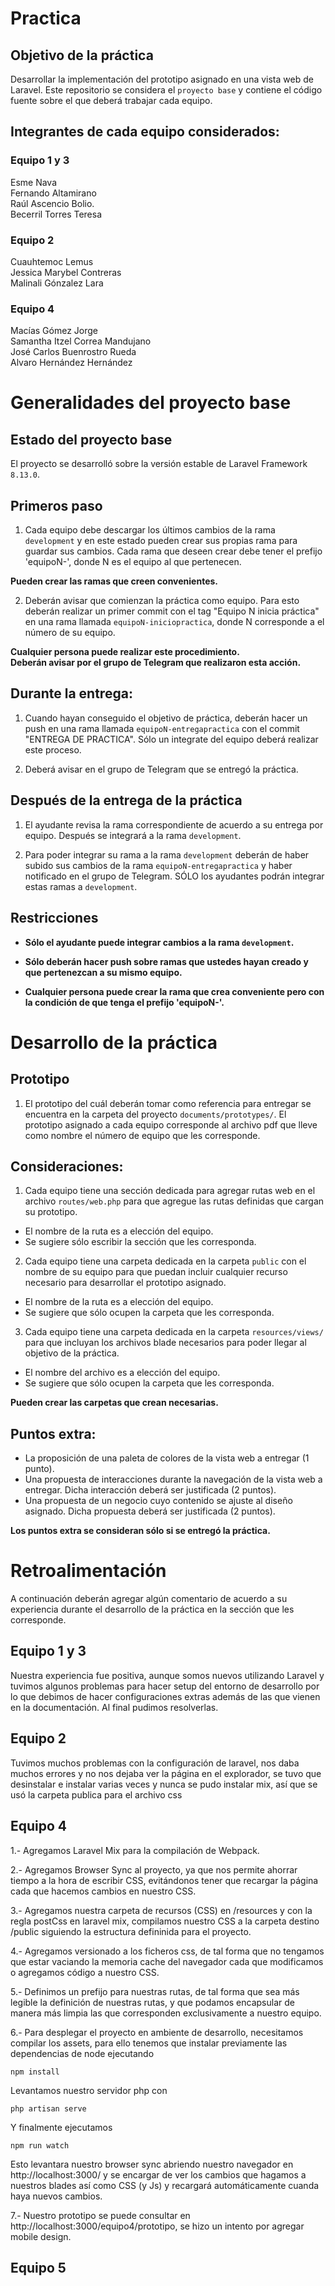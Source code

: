 # Practica

## Objetivo de la práctica
Desarrollar la implementación del prototipo asignado en una vista web de Laravel. Este repositorio se considera el `proyecto base` y contiene el código fuente sobre el que deberá trabajar cada equipo.

## Integrantes de cada equipo considerados:

### Equipo 1 y 3

Esme Nava  
Fernando Altamirano  
Raúl Ascencio Bolio.  
Becerril Torres Teresa   

### Equipo 2

Cuauhtemoc Lemus   
Jessica Marybel Contreras   
Malinali Gónzalez Lara   

### Equipo 4

Macías Gómez Jorge  
Samantha Itzel Correa Mandujano  
José Carlos Buenrostro Rueda  
Alvaro Hernández Hernández  


# Generalidades del proyecto base

## Estado del proyecto base

El proyecto se desarrolló sobre la versión estable de Laravel Framework `8.13.0`.

## Primeros paso

1. Cada equipo debe descargar los últimos cambios de la rama `development` y en este estado pueden crear sus propias rama para guardar sus cambios. Cada rama que deseen crear debe tener el prefijo 'equipoN-', donde N es el equipo al que pertenecen.  

**Pueden crear las ramas que creen convenientes.**

2. Deberán avisar que comienzan la práctica como equipo. Para esto deberán realizar un primer commit con el tag "Equipo N inicia práctica" en una rama llamada `equipoN-iniciopractica`, donde N corresponde a el número de su equipo.  

**Cualquier persona puede realizar este procedimiento.**  
**Deberán avisar por el grupo de Telegram que realizaron esta acción.**  

## Durante la entrega:

1. Cuando hayan conseguido el objetivo de práctica, deberán hacer un push en una rama llamada `equipoN-entregapractica` con el commit "ENTREGA DE PRACTICA". Sólo un integrate del equipo deberá realizar este proceso.

4. Deberá avisar en el grupo de Telegram que se entregó la práctica.

## Después de la entrega de la práctica

1. El ayudante revisa la rama correspondiente de acuerdo a su entrega por equipo. Después se integrará a la rama `development`.

3. Para poder integrar su rama a la rama `development` deberán de haber subido sus cambios de la rama `equipoN-entregapractica` y haber notificado en el grupo de Telegram. SÓLO los ayudantes podrán integrar estas ramas a `development`.

## Restricciones

- **Sólo el ayudante puede integrar cambios a la rama `development`.**  

- **Sólo deberán hacer push sobre ramas que ustedes hayan creado y que pertenezcan a su mismo equipo.**  

- **Cualquier persona puede crear la rama que crea conveniente pero con la condición de que tenga el prefijo 'equipoN-'.**  

# Desarrollo de la práctica

## Prototipo

1. El prototipo del cuál deberán tomar como referencia para entregar se encuentra en la carpeta del proyecto `documents/prototypes/`. El prototipo asignado a cada equipo corresponde al archivo pdf que lleve como nombre el número de equipo que les corresponde.

## Consideraciones:

1. Cada equipo tiene una sección dedicada para agregar rutas web en el archivo `routes/web.php` para que agregue las rutas definidas que cargan su prototipo.
- El nombre de la ruta es a elección del equipo.
- Se sugiere sólo escribir la sección que les corresponda.

2. Cada equipo tiene una carpeta dedicada en la carpeta `public` con el nombre de su equipo para que puedan incluir cualquier recurso necesario para desarrollar el prototipo asignado.
- El nombre de la ruta es a elección del equipo.
- Se sugiere que sólo ocupen la carpeta que les corresponda.

3. Cada equipo tiene una carpeta dedicada en la carpeta `resources/views/` para que incluyan los archivos blade necesarios para poder llegar al objetivo de la práctica.
- El nombre del archivo es a elección del equipo.
- Se sugiere que sólo ocupen la carpeta que les corresponda.

**Pueden crear las carpetas que crean necesarias.**

## Puntos extra:
- La proposición de una paleta de colores de la vista web a entregar (1 punto).
- Una propuesta de interacciones durante la navegación de la vista web a entregar. Dicha interacción deberá ser justificada (2 puntos).
- Una propuesta de un negocio cuyo contenido se ajuste al diseño asignado. Dicha propuesta deberá ser justificada (2 puntos).

**Los puntos extra se consideran sólo si se entregó la práctica.**

# Retroalimentación
A continuación deberán agregar algún comentario de acuerdo a su experiencia durante el desarrollo de la práctica en la sección que les corresponde.

## Equipo 1 y 3
Nuestra experiencia fue positiva, aunque somos nuevos utilizando Laravel y tuvimos algunos problemas para hacer setup del entorno de desarrollo por lo que debimos de hacer configuraciones extras además de las que vienen en la documentación.  Al final pudimos resolverlas.

## Equipo 2
Tuvimos muchos problemas con la configuración de laravel, nos daba muchos errores y no nos dejaba ver la página en el explorador, se tuvo que desinstalar e instalar varias veces y nunca se pudo instalar mix, así que se usó la carpeta publica para el archivo css  


## Equipo 4

1.- Agregamos Laravel Mix para la compilación de Webpack.

2.- Agregamos Browser Sync al proyecto, ya que nos permite ahorrar tiempo a la hora de escribir CSS, evitándonos tener que recargar la página cada que hacemos cambios en nuestro CSS.

3.- Agregamos nuestra carpeta de recursos (CSS) en /resources y con la regla postCss en laravel mix, compilamos nuestro CSS a la carpeta destino /public siguiendo la estructura defininida para el proyecto.

4.- Agregamos versionado a los ficheros css, de tal forma que no tengamos que estar vaciando la memoria cache del navegador cada que modificamos o agregamos código a nuestro CSS.

5.- Definimos un prefijo para nuestras rutas, de tal forma que sea más legible la definición de nuestras rutas, y que podamos encapsular de manera más limpia las que corresponden exclusivamente a nuestro equipo.

6.- Para desplegar el proyecto en ambiente de desarrollo, necesitamos compilar los assets, para ello tenemos que instalar previamente las dependencias de node ejecutando

```npm install```

Levantamos nuestro servidor php con

```php artisan serve```

Y finalmente ejecutamos

```npm run watch```

Esto levantara nuestro browser sync abriendo nuestro navegador en http://localhost:3000/ y se encargar de ver los cambios que hagamos a nuestros blades así como CSS (y Js) y recargará automáticamente cuanda haya nuevos cambios.

7.- Nuestro prototipo se puede consultar en http://localhost:3000/equipo4/prototipo, se hizo un intento por agregar mobile design.

## Equipo 5
